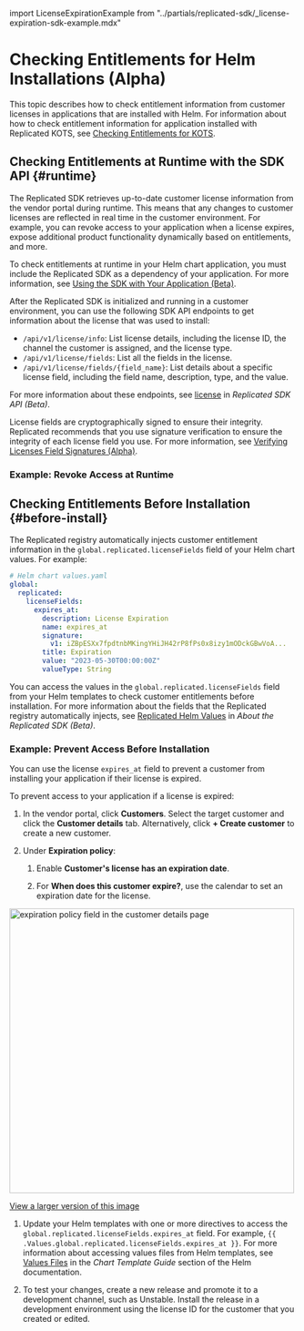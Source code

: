 import LicenseExpirationExample from "../partials/replicated-sdk/_license-expiration-sdk-example.mdx"

# Checking Entitlements for Helm Installations (Alpha)

This topic describes how to check entitlement information from customer licenses in applications that are installed with Helm. For information about how to check entitlement information for application installed with Replicated KOTS, see [Checking Entitlements for KOTS](licenses-referencing-fields).

## Checking Entitlements at Runtime with the SDK API {#runtime}

The Replicated SDK retrieves up-to-date customer license information from the vendor portal during runtime. This means that any changes to customer licenses are reflected in real time in the customer environment. For example, you can revoke access to your application when a license expires, expose additional product functionality dynamically based on entitlements, and more.

To check entitlements at runtime in your Helm chart application, you must include the Replicated SDK as a dependency of your application. For more information, see [Using the SDK with Your Application (Beta)](replicated-sdk-using).

After the Replicated SDK is initialized and running in a customer environment, you can use the following SDK API endpoints to get information about the license that was used to install:
* `/api/v1/license/info`: List license details, including the license ID, the channel the customer is assigned, and the license type.
* `/api/v1/license/fields`: List all the fields in the license.  
* `/api/v1/license/fields/{field_name}`: List details about a specific license field, including the field name, description, type, and the value.

For more information about these endpoints, see [license](/reference/replicated-sdk-apis#license) in _Replicated SDK API (Beta)_.

License fields are cryptographically signed to ensure their integrity. Replicated recommends that you use signature verification to ensure the integrity of each license field you use. For more information, see [Verifying Licenses Field Signatures (Alpha)](licenses-verify-fields-sdk-api).

### Example: Revoke Access at Runtime

<LicenseExpirationExample/>

## Checking Entitlements Before Installation {#before-install}

The Replicated registry automatically injects customer entitlement information in the `global.replicated.licenseFields` field of your Helm chart values. For example:

```yaml
# Helm chart values.yaml
global:
  replicated:
    licenseFields:
      expires_at:
        description: License Expiration
        name: expires_at
        signature:
          v1: iZBpESXx7fpdtnbMKingYHiJH42rP8fPs0x8izy1mODckGBwVoA... 
        title: Expiration
        value: "2023-05-30T00:00:00Z"
        valueType: String  
```

You can access the values in the `global.replicated.licenseFields` field from your Helm templates to check customer entitlements before installation. For more information about the fields that the Replicated registry automatically injects, see [Replicated Helm Values](/vendor/replicated-sdk-overview#replicated-values) in _About the Replicated SDK (Beta)_.

### Example: Prevent Access Before Installation

You can use the license `expires_at` field to prevent a customer from installing your application if their license is expired.

To prevent access to your application if a license is expired:

1. In the vendor portal, click **Customers**. Select the target customer and click the **Customer details** tab. Alternatively, click **+ Create customer** to create a new customer.

1. Under **Expiration policy**:

   1. Enable **Customer's license has an expiration date**.

   1. For **When does this customer expire?**, use the calendar to set an expiration date for the license.

  <img alt="expiration policy field in the customer details page" src="/images/customer-expiration-policy.png" width="500px"/>

  [View a larger version of this image](/images/customer-expiration-policy.png)

1. Update your Helm templates with one or more directives to access the `global.replicated.licenseFields.expires_at` field. For example, `{{ .Values.global.replicated.licenseFields.expires_at }}`. For more information about accessing values files from Helm templates, see [Values Files](https://helm.sh/docs/chart_template_guide/values_files/) in the _Chart Template Guide_ section of the Helm documentation.

1. To test your changes, create a new release and promote it to a development channel, such as Unstable. Install the release in a development environment using the license ID for the customer that you created or edited. 